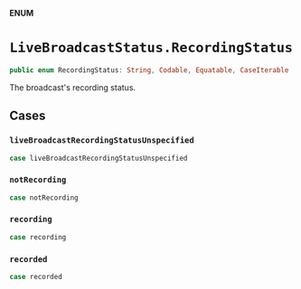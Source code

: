 **ENUM**

# `LiveBroadcastStatus.RecordingStatus`

```swift
public enum RecordingStatus: String, Codable, Equatable, CaseIterable
```

The broadcast's recording status.

## Cases
### `liveBroadcastRecordingStatusUnspecified`

```swift
case liveBroadcastRecordingStatusUnspecified
```

### `notRecording`

```swift
case notRecording
```

### `recording`

```swift
case recording
```

### `recorded`

```swift
case recorded
```
